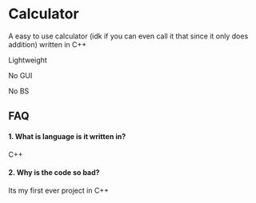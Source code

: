 
# Calculator

A easy to use calculator (idk if you can even call it that since it only does addition) written in C++

Lightweight

No GUI

No BS

## FAQ

#### 1. What is language is it written in? 

C++

#### 2. Why is the code so bad?

Its my first ever project in C++
